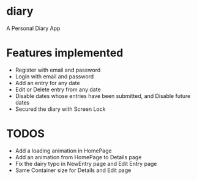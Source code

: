 # diary

A Personal Diary App

# Features implemented

 - Register with email and password
 - Login with email and password
 - Add an entry for any date
 - Edit or Delete entry from any date
 - Disable dates whose entries have been submitted, and Disable future dates
 - Secured the diary with Screen Lock

# TODOS

 - Add a loading animation in HomePage
 - Add an animation from HomePage to Details page
 - Fix the dairy typo in NewEntry page and Edit Entry page
 - Same Container size for Details and Edit page